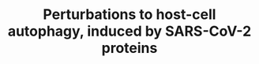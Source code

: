 ---
annotations:
- id: PW:0001028
  parent: disease pathway
  type: Pathway Ontology
  value: infectious disease pathway
- id: DOID:0080600
  parent: disease by infectious agent
  type: Disease Ontology
  value: COVID-19
- id: PW:0001562
  parent: regulatory pathway
  type: Pathway Ontology
  value: altered autophagy pathway
authors:
- Rex D A B
- Egonw
- Fehrhart
- Marvin M2
- Eweitz
- Finterly
- Khanspers
- Mkutmon
- NhungP
description: Overview of perturbations to host-cell autophagy, induced by distinct
  proteins of SARS-CoV-2, derived from the network diffusion model and overlaid with
  the changes in protein levels, ubiquitination and phosphorylation induced by SARS-CoV-2
  infection
last-edited: 2022-12-10
organisms:
- Homo sapiens
redirect_from:
- /index.php/Pathway:WP4936
- /instance/WP4936
- /instance/WP4936_r124645
revision: r124645
schema-jsonld:
- '@context': https://schema.org/
  '@id': https://wikipathways.github.io/pathways/WP4936.html
  '@type': Dataset
  creator:
    '@type': Organization
    name: WikiPathways
  description: Overview of perturbations to host-cell autophagy, induced by distinct
    proteins of SARS-CoV-2, derived from the network diffusion model and overlaid
    with the changes in protein levels, ubiquitination and phosphorylation induced
    by SARS-CoV-2 infection
  keywords:
  - AKT1
  - AKT1S1
  - AMPK
  - APOB
  - ATG12
  - ATG13
  - ATG16L
  - ATG2B
  - ATG3
  - ATG4A
  - ATG5
  - ATG7
  - ATG9A
  - CALCOCO2
  - DEPTOR
  - EIF4B
  - GABARAPL2
  - GSK3
  - LAMP2
  - LAMTOR1
  - LARP1
  - MAP1LC3B
  - MLST8
  - MTOR
  - NBR1
  - OPTN
  - P70S6K
  - PKM
  - PPP1R9A
  - RAB7A
  - RB1CC1
  - RHEB
  - RPS6
  - RPTOR
  - SQSTM1
  - TAX1BP1
  - TMEM59
  - TSC2
  - ULK1
  - VAMP8
  - VPS11
  - VPS16
  - VPS18
  - VPS33A
  - VPS39
  - VPS41
  - nsp6
  - orf3
  license: CC0
  name: Perturbations to host-cell autophagy, induced by SARS-CoV-2 proteins
seo: CreativeWork
title: Perturbations to host-cell autophagy, induced by SARS-CoV-2 proteins
wpid: WP4936
---